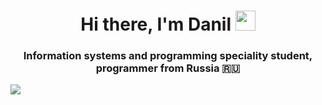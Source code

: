 <h1 align="center">
Hi there, I'm Danil
<img src="https://github.com/blackcater/blackcater/raw/main/images/Hi.gif" height="32"/>
</h1>
<h3 align="center">Information systems and programming speciality student, programmer from Russia 🇷🇺</h3>
<img src="https://img.shields.io/badge/Amazon%20DynamoDB-4053D6?style=for-the-badge&logo=Amazon%20DynamoDB&logoColor=white"/>
